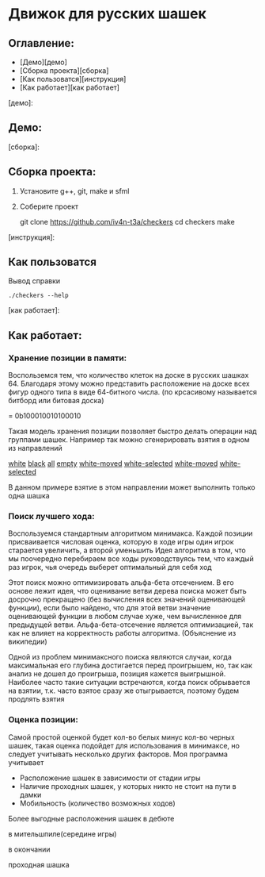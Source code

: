 # Движок для русских шашек

## Oглавление:

* [Демо][демо]
* [Сборка проекта][сборка]
* [Как пользоватся][инструкция]
* [Как работает][как работает]

[демо]:
## Демо:

[сборка]:
## Сборка проекта:

1. Установите g++, git, make и sfml
2. Соберите проект

	git clone https://github.com/iv4n-t3a/checkers
	cd checkers
	make

[инструкция]:
## Как пользоватся

Вывод справки

	./checkers --help

[как работает]:
## Как работает:

### Хранение позиции в памяти:

Воспольземся тем, что количество клеток на доске в русских шашках 64.
Благодаря этому можно представить расположение на доске всех фигур одного типа в виде 64-битного числа.
(по крсасивому называется битборд или битовая доска)

[](img/bitboard-demo/bitboard.png)

= 0b100010010100010

Такая модель хранения позиции позволяет быстро делать операции над группами шашек.
Например так можно сгенерировать взятия в одном из направлений

[white](img/bitboard-demo/white.png "white")
[black](img/bitboard-demo/black.png "black")
[all](img/bitboard-demo/all.png "all = white | black")
[empty](img/bitboard-demo/empty.png "empty = ~all")
[white-moved](img/bitboard-demo/white-moved.png "white_moved = white << 7")
[white-selected](img/bitboard-demo/white-selected.png "white_selected = white_moved & black")
[white-moved](img/bitboard-demo/subfinal-attackers.png "white_moved = white_selected << 7")
[white-selected](img/bitboard-demo/white-finished.png "white_selected = white_moved & empty")

В данном примере взятие в этом направлении может выполнить только одна шашка

### Поиск лучшего хода:

Воспользуемся стандартным алгоритмом минимакса.
Каждой позиции присваивается числовая оценка, которую в ходе игры один игрок старается увеличить, а второй уменьшить
Идея алгоритма в том, что мы поочередно перебираем все ходы руководствуясь тем, что каждый раз игрок, чья очередь выберет оптимальный для себя ход

[](img/search-demo/minmax.png)

Этот поиск можно оптимизировать альфа-бета отсечением.
В его основе лежит идея, что оценивание ветви дерева поиска может быть досрочно прекращено
(без вычисления всех значений оценивающей функции),
если было найдено, что для этой ветви значение оценивающей функции в любом случае хуже, чем вычисленное для предыдущей ветви.
Альфа-бета-отсечение является оптимизацией, так как не влияет на корректность работы алгоритма.
(Объяснение из википедии)

[](img/search-demo/alpha-beta.png)

Одной из проблем минимаксного поиска являются случаи, когда максимальная его глубина достигается перед проигрышем,
но, так как анализ не дошел до проигрыша, позиция кажется выигрышной.
Наиболее часто такие ситуации встречаются, когда поиск обрывается на взятии, т.к. часто взятое сразу же отыгрывается, поэтому будем продлять взятия

### Оценка позиции:

Самой простой оценкой будет кол-во белых минус кол-во черных шашек, такая оценка подойдет для использования в минимаксе, но следует учитывать несколько других факторов.
Моя программа учитывает

* Расположение шашек в зависимости от стадии игры
* Наличие проходных шашек, у которых никто не стоит на пути в дамки
* Мобильность (количество возможных ходов)

Более выгодные расположения шашек в дебюте

[](img/evaluation-demo/opening.png)

в мительшпиле(середине игры)

[](img/evaluation-demo/midlegame.png)

в окончании

[](img/evaluation-demo/endgame.png)

проходная шашка

[](img/evaluation-demo/passed-disc.png)
